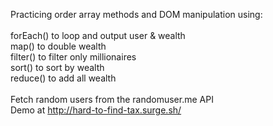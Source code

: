 Practicing order array methods and DOM manipulation using:<br>
<br>
forEach() to loop and output user & wealth<br>
map() to double wealth<br>
filter() to filter only millionaires<br>
sort() to sort by wealth<br>
reduce() to add all wealth<br>
<br>
Fetch random users from the randomuser.me API
<br>
Demo at http://hard-to-find-tax.surge.sh/
